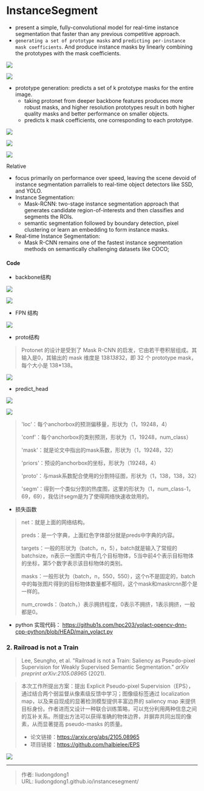 # InstanceSegment


- present a simple, fully-convolutional model for real-time instance segmentation that faster than any previous competitive approach.
- `generating a set of prototype masks` and `predicting per-instance mask coefficients`. And produce instance masks by linearly combining the prototypes with the mask coefficients.

![](https://gitee.com/github-25970295/blogpictureV2/raw/master/image-20210308002640634.png)

![](https://gitee.com/github-25970295/blogpictureV2/raw/master/image-20210308003525274.png)

- prototype generation: predicts a set of k prototype masks for the entire image.
  - taking protonet from deeper backbone features produces more robust masks, and higher resolution prototypes result in both higher quality masks and better performance on smaller objects.
  - predicts k mask coefficients, one corresponding to each prototype.

![](https://gitee.com/github-25970295/blogpictureV2/raw/master/image-20210308090006101.png)

![](https://gitee.com/github-25970295/blogpictureV2/raw/master/image-20210308091343761.png)

![](https://gitee.com/github-25970295/blogpictureV2/raw/master/image-20210308091420813.png)

Relative

- focus primarily on performance over speed, leaving the scene devoid of instance segmentation parrallels to real-time object detectors like SSD, and YOLO.
- Instance Segmentation: 
  - Mask-RCNN: two-stage instance segmentation approach that generates candidate region-of-interests and then classifies and segments the ROIs.
  - semantic segmentation followed by boundary detection, pixel clustering or learn an embedding to form instance masks.
- Real-time Instance Segmentation:
  - Mask R-CNN remains one of the fastest instance segmentation methods on semantically challenging datasets like COCO;

#### Code

- backbone结构

![](https://gitee.com/github-25970295/blogpictureV2/raw/master/image-20210308093910226.png)

![](https://gitee.com/github-25970295/blogpictureV2/raw/master/image-20210308092221562.png)

- FPN 结构

![](https://gitee.com/github-25970295/blogpictureV2/raw/master/image-20210308092453440.png)

- proto结构

> Protonet 的设计是受到了 Mask R-CNN 的启发，它由若干卷积层组成。其输入是0，其输出的 mask 维度是 138*138*32，即 32 个 prototype mask，每个大小是 138*138。

![](https://gitee.com/github-25970295/blogpictureV2/raw/master/20200120163709273.png)

- predict_head

![](https://gitee.com/github-25970295/blogpictureV2/raw/master/image-20210308094136106.png)

![](https://gitee.com/github-25970295/blogpictureV2/raw/master/20200120172944570.png)

> 'loc'：每个anchorbox的预测偏移量，形状为（1，19248，4）
>
> 'conf'：每个anchorbox的类别预测，形状为（1，19248，num_class）
>
> 'mask'：就是论文中指出的mask系数，形状为（1，19248，32）
>
> 'priors'：预设的anchorbox的坐标，形状为（19248，4）
>
> 'proto'：与mask系数配合使用的分割特征图，形状为（1，138，138，32）
>
> 'segm'：得到一个类似分割的热度图，这里的形状为（1，num_class-1，69，69），我估计segm是为了使得网络快速收敛用的。

- 损失函数

> net：就是上面的网络结构。
>
> preds：是一个字典，上面红色字体部分就是preds中字典的内容。
>
> targets：一般的形状为（batch，n，5），batch就是输入了常规的batchsize，n表示一张图片中有几个目标物体，5当中前4个表示目标物体的坐标，第5个数字表示该目标物体的类别。
>
> masks：一般形状为（batch，n，550，550），这个n不是固定的，batch中的每张图片得到的目标物体数量都不相同，这个mask和maskrcnn那个是一样的。
>
> num_crowds：（batch，）表示拥挤程度，0表示不拥挤，1表示拥挤，一般都是0。

- python 实现代码： https://github1s.com/hpc203/yolact-opencv-dnn-cpp-python/blob/HEAD/main_yolact.py


### 2. Railroad is not a Train

> Lee, Seungho, et al. "Railroad is not a Train: Saliency as Pseudo-pixel Supervision for Weakly Supervised Semantic Segmentation." *arXiv preprint arXiv:2105.08965* (2021).

> 本次工作所提出方案：提出 Explicit Pseudo-pixel Supervision（EPS），通过结合两个弱监督从像素级反馈中学习；图像级标签通过 localization map，以及来自现成的显著检测模型提供丰富边界的 saliency map 来提供目标身份。作者进而又设计一种联合训练策略，可以充分利用两种信息之间的互补关系。所提出方法可以获得准确的物体边界，并摒弃共同出现的像素，从而显著提高 pseudo-masks 的质量。
>
> - 论文链接：https://arxiv.org/abs/2105.08965
> - 项目链接：https://github.com/halbielee/EPS

![](https://gitee.com/github-25970295/blogpictureV2/raw/master/image-20210528104226031.png)

---

> 作者: liudongdong1  
> URL: liudongdong1.github.io/instancesegment/  

